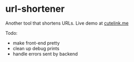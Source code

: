 # url-shortener
Another tool that shortens URLs. Live demo at [cutelink.me](https://cutelink.me)

Todo:
* make front-end pretty
* clean up debug prints
* handle errors sent by backend
